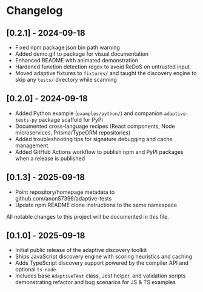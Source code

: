 # Changelog

## [0.2.1] - 2024-09-18

- Fixed npm package.json bin path warning
- Added demo.gif to package for visual documentation
- Enhanced README with animated demonstration
- Hardened function detection regex to avoid ReDoS on untrusted input
- Moved adaptive fixtures to `fixtures/` and taught the discovery engine to skip any `tests/` directory while scanning

## [0.2.0] - 2024-09-18

- Added Python example (`examples/python/`) and companion `adaptive-tests-py` package scaffold for PyPI
- Documented cross-language recipes (React components, Node microservices, Prisma/TypeORM repositories)
- Added troubleshooting tips for signature debugging and cache management
- Added GitHub Actions workflow to publish npm and PyPI packages when a release is published

## [0.1.3] - 2025-09-18

- Point repository/homepage metadata to github.com/anon57396/adaptive-tests
- Update npm README clone instructions to the same namespace

All notable changes to this project will be documented in this file.

## [0.1.0] - 2025-09-18

- Initial public release of the adaptive discovery toolkit
- Ships JavaScript discovery engine with scoring heuristics and caching
- Adds TypeScript discovery support powered by the compiler API and optional `ts-node`
- Includes base `AdaptiveTest` class, Jest helper, and validation scripts demonstrating refactor and bug scenarios for JS & TS examples
